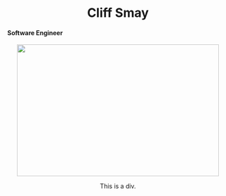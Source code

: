 <html>
<head>
<style>
h1 {text-align: center;}
p {text-align: center;}
div {text-align: center;}
</style>
</head>
<body>

<h1>Cliff Smay</h1>
<h4>Software Engineer</h4>
<p align="center">
  <img width="460" height="300" src="http://www.fillmurray.com/460/300">
</p>
<div>This is a div.</div>

</body>
</html>




